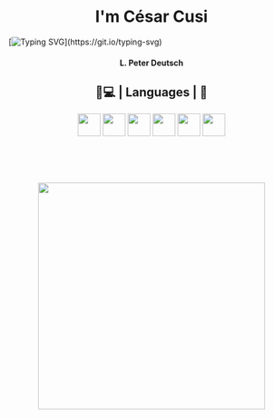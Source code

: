 <h1 align="center">
  I'm César Cusi
</h1>


[![Typing SVG](https://readme-typing-svg.herokuapp.com?font=DM+Sans&size=30&duration=3000&pause=3000&color=3AFBFF&background=3775FF00&center=true&vCenter=true&width=1000&lines=%22Iterar+es+humano%2C+'recursivar'+es+divino%22;To+iterate+is+human%2C+to+recurse+divine.)](https://git.io/typing-svg)

<h4 align="center">
  L. Peter Deutsch
</h4>
<h2 align="center">
  👨💻 | Languages |  👨
 </h2>
 
<div align="center">
<a href="#"/><img src="https://cdn.jsdelivr.net/gh/devicons/devicon/icons/html5/html5-original.svg" width="40"/></a>
<a href="#"/><img src="https://cdn.jsdelivr.net/gh/devicons/devicon/icons/css3/css3-original.svg" width="40"/></a>
<a href="#"/><img src="https://cdn.jsdelivr.net/gh/devicons/devicon/icons/javascript/javascript-original.svg" width="40"/></a>
<img src="https://cdn.jsdelivr.net/gh/devicons/devicon/icons/dotnetcore/dotnetcore-original.svg" width="40"/>
<img src="https://cdn-icons-png.flaticon.com/512/5969/5969347.png" width="40"/>
<img src="https://cdn.jsdelivr.net/gh/devicons/devicon/icons/react/react-original.svg" width="40"/>

<br /><br /><br />

<img src="https://media2.giphy.com/media/RbDKaczqWovIugyJmW/giphy.gif?cid=ecf05e47xyi04atzjshn4botrz42dten797906o2pbzfn04v&rid=giphy.gif&ct=g" width="400"/>


</div>
